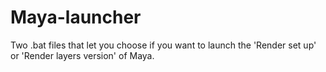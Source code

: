 # Maya-launcher
Two .bat files that let you choose if you want to launch the 'Render set up' or 'Render layers version' of Maya.
